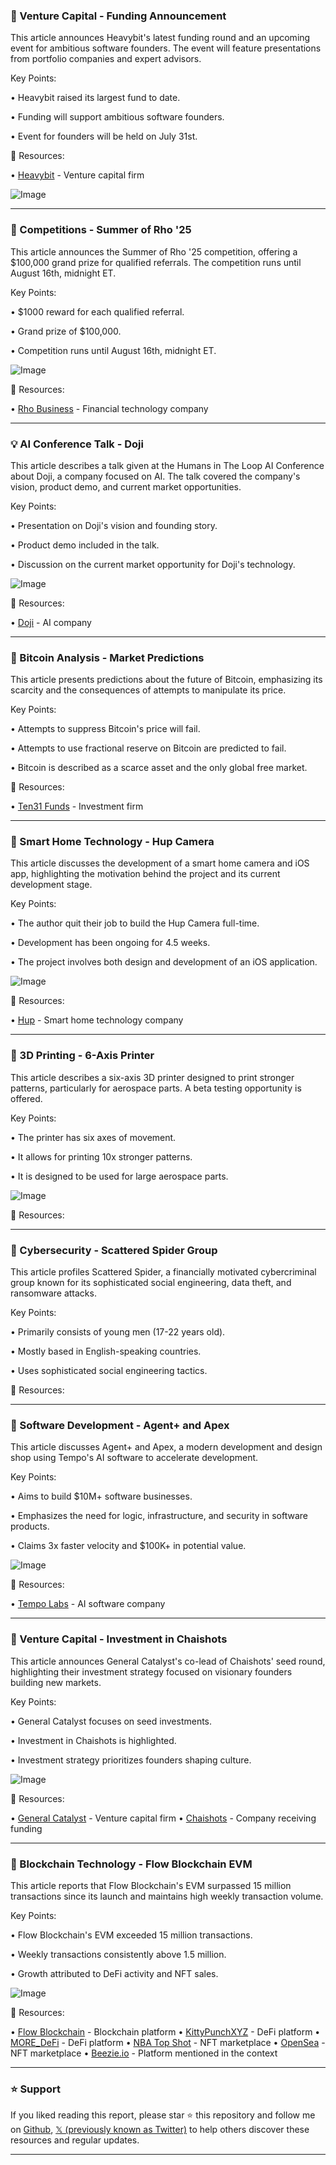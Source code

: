 ### 🤖 Venture Capital - Funding Announcement

This article announces Heavybit's latest funding round and an upcoming event for ambitious software founders.  The event will feature presentations from portfolio companies and expert advisors.

Key Points:

•  Heavybit raised its largest fund to date.

•  Funding will support ambitious software founders.


• Event for founders will be held on July 31st.


🔗 Resources:

• [Heavybit](https://x.com/heavybit) - Venture capital firm


![Image](https://pbs.twimg.com/media/GvWCB5SXcAAus4c?format=jpg&name=small)


---
### 🚀 Competitions - Summer of Rho '25

This article announces the Summer of Rho '25 competition, offering a $100,000 grand prize for qualified referrals. The competition runs until August 16th, midnight ET.

Key Points:

• $1000 reward for each qualified referral.


• Grand prize of $100,000.


• Competition runs until August 16th, midnight ET.


![Image](https://pbs.twimg.com/amplify_video_thumb/1943031713560449025/img/sBaWWiv-Yc0tRjS6.jpg)

🔗 Resources:

• [Rho Business](https://x.com/rhobusiness) - Financial technology company


---
### 💡 AI Conference Talk - Doji

This article describes a talk given at the Humans in The Loop AI Conference about Doji, a company focused on AI.  The talk covered the company's vision, product demo, and current market opportunities.

Key Points:

• Presentation on Doji's vision and founding story.


• Product demo included in the talk.


• Discussion on the current market opportunity for Doji's technology.


![Image](https://pbs.twimg.com/media/GuUc7D2aQAAJffi?format=jpg&name=240x240)

🔗 Resources:

• [Doji](https://x.com/doji_com) - AI company


---
### 🤖 Bitcoin Analysis - Market Predictions

This article presents predictions about the future of Bitcoin, emphasizing its scarcity and the consequences of attempts to manipulate its price.

Key Points:

• Attempts to suppress Bitcoin's price will fail.


• Attempts to use fractional reserve on Bitcoin are predicted to fail.


• Bitcoin is described as a scarce asset and the only global free market.


🔗 Resources:

• [Ten31 Funds](https://x.com/ten31funds) - Investment firm



---
### 🤖 Smart Home Technology - Hup Camera

This article discusses the development of a smart home camera and iOS app,  highlighting the motivation behind the project and its current development stage.

Key Points:

•  The author quit their job to build the Hup Camera full-time.


• Development has been ongoing for 4.5 weeks.


• The project involves both design and development of an iOS application.



![Image](https://pbs.twimg.com/media/Gvb46HxakAMCYTT?format=jpg&name=small)

🔗 Resources:

• [Hup](https://x.com/withhup) - Smart home technology company


---
### 🤖 3D Printing - 6-Axis Printer

This article describes a six-axis 3D printer designed to print stronger patterns, particularly for aerospace parts.  A beta testing opportunity is offered.

Key Points:

•  The printer has six axes of movement.


•  It allows for printing 10x stronger patterns.


• It is designed to be used for large aerospace parts.


![Image](https://pbs.twimg.com/amplify_video_thumb/1942998825783697408/img/09uT-qEPhEiOA-i3.jpg)

🔗 Resources:


---
### 🤖 Cybersecurity - Scattered Spider Group

This article profiles Scattered Spider, a financially motivated cybercriminal group known for its sophisticated social engineering, data theft, and ransomware attacks.

Key Points:

• Primarily consists of young men (17-22 years old).


• Mostly based in English-speaking countries.


• Uses sophisticated social engineering tactics.


🔗 Resources:


---
### 🤖 Software Development - Agent+ and Apex

This article discusses Agent+ and Apex, a modern development and design shop using Tempo's AI software to accelerate development.

Key Points:

• Aims to build $10M+ software businesses.


• Emphasizes the need for logic, infrastructure, and security in software products.


• Claims 3x faster velocity and $100K+ in potential value.


![Image](https://pbs.twimg.com/amplify_video_thumb/1942597268307144705/img/0xKLM00Siz54VC_h.jpg)

🔗 Resources:

• [Tempo Labs](https://x.com/Tempo_Labs) - AI software company


---
### 🤖 Venture Capital - Investment in Chaishots

This article announces General Catalyst's co-lead of Chaishots' seed round, highlighting their investment strategy focused on visionary founders building new markets.

Key Points:

• General Catalyst focuses on seed investments.


• Investment in Chaishots is highlighted.


• Investment strategy prioritizes founders shaping culture.


![Image](https://pbs.twimg.com/media/GvbNr2nWUAA3eVT?format=jpg&name=small)

🔗 Resources:

• [General Catalyst](https://x.com/generalcatalyst) - Venture capital firm
• [Chaishots](https://x.com/chaishotsapp) -  Company receiving funding


---
### 🤖 Blockchain Technology - Flow Blockchain EVM

This article reports that Flow Blockchain's EVM surpassed 15 million transactions since its launch and maintains high weekly transaction volume.

Key Points:

• Flow Blockchain's EVM exceeded 15 million transactions.


• Weekly transactions consistently above 1.5 million.


• Growth attributed to DeFi activity and NFT sales.


![Image](https://pbs.twimg.com/media/GvXLjJ5b0AAvjdi?format=jpg&name=small)

🔗 Resources:

• [Flow Blockchain](https://x.com/flow_blockchain) - Blockchain platform
• [KittyPunchXYZ](https://x.com/KittyPunchXYZ) - DeFi platform
• [MORE_DeFi](https://x.com/MORE_DeFi) - DeFi platform
• [NBA Top Shot](https://x.com/NBATopShot) - NFT marketplace
• [OpenSea](https://x.com/opensea) - NFT marketplace
• [Beezie.io](https://x.com/beezie_io) - Platform mentioned in the context


---

### ⭐️ Support

If you liked reading this report, please star ⭐️ this repository and follow me on [Github](https://github.com/Drix10), [𝕏 (previously known as Twitter)](https://x.com/DRIX_10_) to help others discover these resources and regular updates.

---